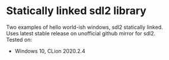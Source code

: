 # Statically linked sdl2 library
Two examples of hello world-ish windows, sdl2 statically linked.  
Uses latest stable release on unofficial github mirror for sdl2.  
Tested on: 
 * Windows 10, CLion 2020.2.4